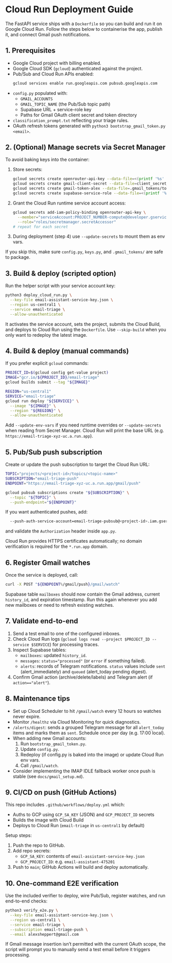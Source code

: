 # Cloud Run Deployment Guide

The FastAPI service ships with a `Dockerfile` so you can build and run it on Google Cloud Run. Follow the steps below to containerise the app, publish it, and connect Gmail push notifications.

## 1. Prerequisites
- Google Cloud project with billing enabled.
- Google Cloud SDK (`gcloud`) authenticated against the project.
- Pub/Sub and Cloud Run APIs enabled:
  ```bash
  gcloud services enable run.googleapis.com pubsub.googleapis.com
  ```
- `config.py` populated with:
  - `GMAIL_ACCOUNTS`
  - `GMAIL_TOPIC_NAME` (the Pub/Sub topic path)
  - Supabase URL + service-role key
  - Paths for Gmail OAuth client secret and token directory
- `classification_prompt.txt` reflecting your triage rules.
- OAuth refresh tokens generated with `python3 bootstrap_gmail_token.py <email>`.

## 2. (Optional) Manage secrets via Secret Manager
To avoid baking keys into the container:
1. Store secrets:
   ```bash
   gcloud secrets create openrouter-api-key --data-file=<(printf '%s' "$OPENROUTER_API_KEY")
   gcloud secrets create gmail-client-secret --data-file=client_secret_desktop.json
   gcloud secrets create gmail-token-alex --data-file=.gmail_tokens/token_alexsheppert_at_gmail_com.json
   gcloud secrets create supabase-service-role --data-file=<(printf '%s' "$SUPABASE_SERVICE_ROLE_KEY")
   ```
2. Grant the Cloud Run runtime service account access:
   ```bash
   gcloud secrets add-iam-policy-binding openrouter-api-key \
     --member="serviceAccount:PROJECT_NUMBER-compute@developer.gserviceaccount.com" \
     --role="roles/secretmanager.secretAccessor"
   # repeat for each secret
   ```
3. During deployment (step 4) use `--update-secrets` to mount them as env vars.

If you skip this, make sure `config.py`, `keys.py`, and `.gmail_tokens/` are safe to package.

## 3. Build & deploy (scripted option)
Run the helper script with your service account key:
```bash
python3 deploy_cloud_run.py \
  --key-file email-assistant-service-key.json \
  --region us-central1 \
  --service email-triage \
  --allow-unauthenticated
```
It activates the service account, sets the project, submits the Cloud Build, and deploys to Cloud Run using the `Dockerfile`. Use `--skip-build` when you only want to redeploy the latest image.

## 4. Build & deploy (manual commands)
If you prefer explicit `gcloud` commands:
```bash
PROJECT_ID=$(gcloud config get-value project)
IMAGE="gcr.io/${PROJECT_ID}/email-triage"
gcloud builds submit --tag "${IMAGE}"

REGION="us-central1"
SERVICE="email-triage"
gcloud run deploy "${SERVICE}" \
  --image "${IMAGE}" \
  --region "${REGION}" \
  --allow-unauthenticated
```
Add `--update-env-vars` if you need runtime overrides or `--update-secrets` when reading from Secret Manager. Cloud Run will print the base URL (e.g. `https://email-triage-xyz-uc.a.run.app`).

## 5. Pub/Sub push subscription
Create or update the push subscription to target the Cloud Run URL:
```bash
TOPIC="projects/<project-id>/topics/<topic-name>"
SUBSCRIPTION="email-triage-push"
ENDPOINT="https://email-triage-xyz-uc.a.run.app/gmail/push"

gcloud pubsub subscriptions create "${SUBSCRIPTION}" \
  --topic "${TOPIC}" \
  --push-endpoint="${ENDPOINT}"
```

If you want authenticated pushes, add:
```bash
  --push-auth-service-account=email-triage-pubsub@<project-id>.iam.gserviceaccount.com
```
and validate the `Authorization` header inside `app.py`.

Cloud Run provides HTTPS certificates automatically; no domain verification is required for the `*.run.app` domain.

## 6. Register Gmail watches
Once the service is deployed, call:
```bash
curl -X POST "${ENDPOINT%/gmail/push}/gmail/watch"
```
Supabase table `mailboxes` should now contain the Gmail address, current `history_id`, and expiration timestamp. Run this again whenever you add new mailboxes or need to refresh existing watches.

## 7. Validate end-to-end
1. Send a test email to one of the configured inboxes.
2. Check Cloud Run logs (`gcloud logs read --project $PROJECT_ID --service $SERVICE`) for processing traces.
3. Inspect Supabase tables:
   - `mailboxes`: updated `history_id`.
   - `messages`: `status="processed"` (or `error` if something failed).
   - `alerts`: records of Telegram notifications. `status` values include `sent` (alert_immediately) and `queued` (alert_today pending digest).
4. Confirm Gmail action (archive/delete/labels) and Telegram alert (if `action=="alert"`).

## 8. Maintenance tips
- Set up Cloud Scheduler to hit `/gmail/watch` every 12 hours so watches never expire.
- Monitor `/healthz` via Cloud Monitoring for quick diagnostics.
- `/alerts/digest`: sends a grouped Telegram message for all `alert_today` items and marks them as `sent`. Schedule once per day (e.g. 17:00 local).
- When adding new Gmail accounts:
  1. Run `bootstrap_gmail_token.py`.
  2. Update `config.py`.
  3. Redeploy (if config.py is baked into the image) or update Cloud Run env vars.
  4. Call `/gmail/watch`.
- Consider implementing the IMAP IDLE fallback worker once push is stable (see `docs/gmail_setup.md`).

## 9. CI/CD on push (GitHub Actions)
This repo includes `.github/workflows/deploy.yml` which:
- Auths to GCP using `GCP_SA_KEY` (JSON) and `GCP_PROJECT_ID` secrets
- Builds the image with Cloud Build
- Deploys to Cloud Run (`email-triage` in `us-central1` by default)

Setup steps:
1. Push the repo to GitHub.
2. Add repo secrets:
   - `GCP_SA_KEY`: contents of `email-assistant-service-key.json`
   - `GCP_PROJECT_ID`: e.g. `email-assistant-475201`
3. Push to `main`; GitHub Actions will build and deploy automatically.

## 10. One-command E2E verification
Use the included verifier to deploy, wire Pub/Sub, register watches, and run end-to-end checks:
```bash
python3 verify_e2e.py \
  --key-file email-assistant-service-key.json \
  --region us-central1 \
  --service email-triage \
  --subscription email-triage-push \
  --email alexsheppert@gmail.com
```
If Gmail message insertion isn’t permitted with the current OAuth scope, the script will prompt you to manually send a test email before it triggers processing.
